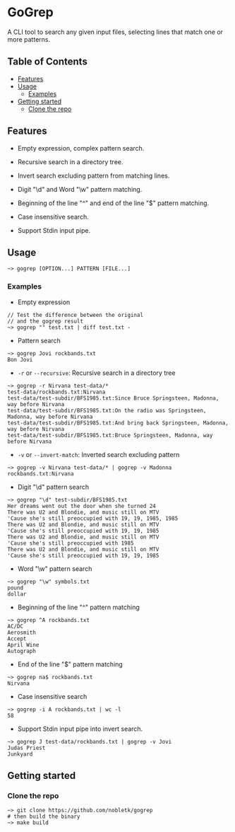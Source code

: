 # GoGrep

A CLI tool to search any given input files, selecting lines that
match one or more patterns.

## Table of Contents

- [Features](#features)
- [Usage](#usage)
    - [Examples](#examples)
- [Getting started](#getting-started)
    - [Clone the repo](#clone-the-repo)

## Features

* Empty expression, complex pattern search.

* Recursive search in a directory tree.

* Invert search excluding pattern from matching lines.

* Digit "\d" and Word "\w" pattern matching.

* Beginning of the line "^" and end of the line "$" pattern matching.

* Case insensitive search.

* Support Stdin input pipe.

## Usage

```
~> gogrep [OPTION...] PATTERN [FILE...]
```

### Examples

* Empty expression

```
// Test the difference between the original
// and the gogrep result
~> gogrep "" test.txt | diff test.txt -
```

* Pattern search

```
~> gogrep Jovi rockbands.txt
Bon Jovi
```

* `-r` or `--recursive`: Recursive search in a directory tree

```
~> gogrep -r Nirvana test-data/*
test-data/rockbands.txt:Nirvana
test-data/test-subdir/BFS1985.txt:Since Bruce Springsteen, Madonna, way before Nirvana
test-data/test-subdir/BFS1985.txt:On the radio was Springsteen, Madonna, way before Nirvana
test-data/test-subdir/BFS1985.txt:And bring back Springsteen, Madonna, way before Nirvana
test-data/test-subdir/BFS1985.txt:Bruce Springsteen, Madonna, way before Nirvana
```

* `-v` or `--invert-match`: Inverted search excluding pattern 

```
~> gogrep -v Nirvana test-data/* | gogrep -v Madonna
rockbands.txt:Nirvana
```

* Digit "\d" pattern search

```
~> gogrep "\d" test-subdir/BFS1985.txt
Her dreams went out the door when she turned 24
There was U2 and Blondie, and music still on MTV
'Cause she's still preoccupied with 19, 19, 1985, 1985
There was U2 and Blondie, and music still on MTV
'Cause she's still preoccupied with 19, 19, 1985
There was U2 and Blondie, and music still on MTV
'Cause she's still preoccupied with 1985
There was U2 and Blondie, and music still on MTV
'Cause she's still preoccupied with 19, 19, 1985
```

* Word "\w" pattern search

```
~> gogrep "\w" symbols.txt
pound
dollar
```

* Beginning of the line "^" pattern matching

```
~> gogrep ^A rockbands.txt
AC/DC
Aerosmith
Accept
April Wine
Autograph
```

* End of the line "$" pattern matching

```
~> gogrep na$ rockbands.txt
Nirvana
```

* Case insensitive search

```
~> gogrep -i A rockbands.txt | wc -l
58
```


* Support Stdin input pipe into invert search.

```
~> gogrep J test-data/rockbands.txt | gogrep -v Jovi
Judas Priest
Junkyard
```

## Getting started

### Clone the repo

```
~> git clone https://github.com/nobletk/gogrep
# then build the binary
~> make build
```
